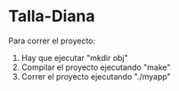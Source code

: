 # Talla-Diana
Para correr el proyecto:
1. Hay que ejecutar "mkdir obj"
2. Compilar el proyecto ejecutando "make"
3. Correr el proyecto ejecutando "./myapp"
